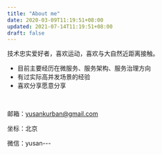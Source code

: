 ```yaml
---
title: "About me"
date: 2020-03-09T11:19:51+08:00
updated: 2021-07-14T11:19:51+08:00
draft: false
---
```


技术忠实爱好者，喜欢运动，喜欢与大自然近距离接触。

- 目前主要经历在微服务、服务架构、服务治理方向
- 有过实际高并发场景的经验
- 喜欢分享愿意分享


</br>

邮箱：yusankurban@gmail.com

坐标：北京

微信：yusan---
